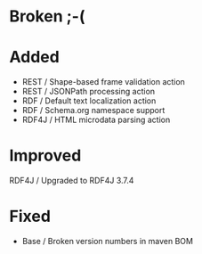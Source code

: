 # Broken ;-(

# Added

- REST / Shape-based frame validation action
- REST / JSONPath processing action
- RDF / Default text localization action
- RDF / Schema.org namespace support
- RDF4J / HTML microdata parsing action

# Improved

RDF4J / Upgraded to RDF4J 3.7.4

# Fixed

- Base / Broken version numbers in maven BOM
